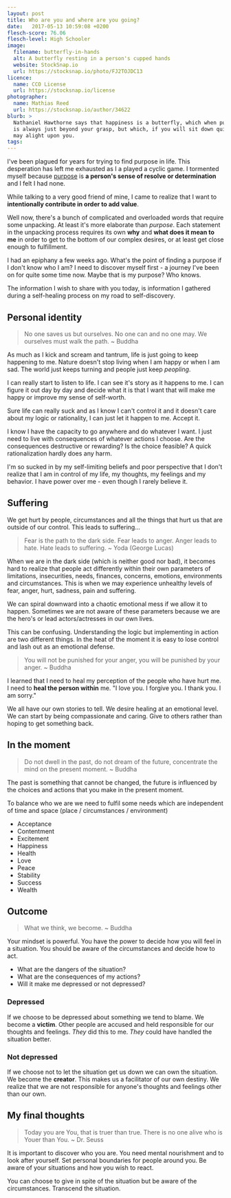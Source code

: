 ```yaml
---
layout: post
title: Who are you and where are you going?
date:   2017-05-13 10:59:08 +0200
flesch-score: 76.06
flesch-level: High Schooler
image:
  filename: butterfly-in-hands
  alt: A butterfly resting in a person's cupped hands
  website: StockSnap.io
  url: https://stocksnap.io/photo/FJ2TOJDC13
licence:
  name: CCO License
  url: https://stocksnap.io/license
photographer:
  name: Mathias Reed
  url: https://stocksnap.io/author/34622
blurb: >
  Nathaniel Hawthorne says that happiness is a butterfly, which when pursued,
  is always just beyond your grasp, but which, if you will sit down quietly,
  may alight upon you.
tags:
---
```


I've been plagued for years for trying to find purpose in life. This
desperation has left me exhausted as I a played a cyclic game.
I tormented myself because [purpose](https://www.google.com/search?q=define%3Apurpose)
is **a person's sense of resolve or determination** and I felt I had none.

While talking to a very good friend of mine, I came to realize that I want to
**intentionally contribute in order to add value**.

Well now, there's a bunch of complicated and overloaded words that require
some unpacking. At least it's more elaborate than *purpose*. Each statement
in the unpacking process requires its own **why** and **what does it mean to
me** in order to get to the bottom of our complex desires, or at least get
close enough to fulfillment.

I had an epiphany a few weeks ago. What's the point of finding a purpose if I
don't know who I am? I need to discover myself first - a journey I've been on
for quite some time now. Maybe that is my purpose? Who knows.

The information I wish to share with you today, is information I gathered during
a self-healing process on my road to self-discovery.

## Personal identity

> No one saves us but ourselves. No one can and no one may.
  We ourselves must walk the path. ~ Buddha

As much as I kick and scream and tantrum, life is just going to keep happening to me.
Nature doesn't stop living when I am happy or when I am sad. The world just keeps
turning and people just keep *peopling*.

I can really start to listen to life. I can see it's story as it happens to me. I can
figure it out day by day and decide what it is that I want that will make me
happy or improve my sense of self-worth.

Sure life can really suck and as I know I can't control it and it doesn't care
about my logic or rationality, I can just let it happen to me. Accept it.

I know I have the capacity to go anywhere and do whatever I want.
I just need to live with consequences of whatever actions I choose. Are the
consequences destructive or rewarding? Is the choice feasible? A quick
rationalization hardly does any harm.

I'm so sucked in by my self-limiting beliefs and poor perspective that I don't
realize that I am in control of my life, my thoughts, my feelings and my behavior.
I have power over me - even though I rarely believe it.

## Suffering

We get hurt by people, circumstances and all the things that hurt us that are
outside of our control. This leads to suffering...

> Fear is the path to the dark side. Fear leads to anger. Anger leads to hate.
  Hate leads to suffering. ~ Yoda (George Lucas)

When we are in the dark side (which is neither good nor bad), it becomes hard
to realize that people act differently within their
own parameters of limitations, insecurities, needs, finances, concerns, emotions,
environments and circumstances. This is when we may experience unhealthy levels
of fear, anger, hurt, sadness, pain and suffering.

We can spiral downward into a chaotic emotional mess if we allow it to happen.
Sometimes we are not aware of these parameters because we are the hero's or lead
actors/actresses in our own lives.

This can be confusing. Understanding the logic but implementing in action are
two different things. In the heat of the moment it is easy to lose control
and lash out as an emotional defense.

> You will not be punished for your anger, you will be punished by your anger.
  ~ Buddha

I learned that I need to heal my perception of the people who have hurt me.
I need to **heal the person within** me.
"I love you. I forgive you. I thank you. I am sorry."

We all have our own stories to tell. We desire healing at an emotional level. We
can start by being compassionate and caring. Give to others rather than hoping
to get something back.

## In the moment

> Do not dwell in the past, do not dream of the future, concentrate the mind
  on the present moment. ~ Buddha

The past is something that cannot be changed, the future is influenced by the
choices and actions that you make in the present moment.

To balance who we are we need to fulfil some needs which are independent of
time and space (place / circumstances / environment)

* Acceptance
* Contentment
* Excitement
* Happiness
* Health
* Love
* Peace
* Stability
* Success
* Wealth

## Outcome

> What we think, we become. ~ Buddha

Your mindset is powerful. You have the power to decide how you will feel in
a situation. You should be aware of the circumstances and decide how to act.

 * What are the dangers of the situation?
 * What are the consequences of my actions?
 * Will it make me depressed or not depressed?

### Depressed

If we choose to be depressed about something we tend to blame. We become a
**victim**. Other people are accused and held responsible for our thoughts
and feelings. *They* did this to me. *They* could have handled the situation
better.

### Not depressed

If we choose not to let the situation get us down we can own the situation.
We become the **creator**. This makes us a facilitator of our own destiny.
We realize that we are not responsible for anyone's thoughts and feelings other
than our own.

## My final thoughts

> Today you are You, that is truer than true.
  There is no one alive who is Youer than You. ~ Dr. Seuss

It is important to discover who you are. You need mental nourishment and to look
after yourself. Set personal boundaries for people around you. Be aware of your
situations and how you wish to react.

You can choose to give in spite of the situation but be aware of the
circumstances. Transcend the situation.
